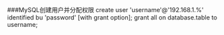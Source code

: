 ###MySQL创建用户并分配权限
create user 'username'@'192.168.1.%' identified bu 'password' [with grant option];
grant all on database.table to username;
